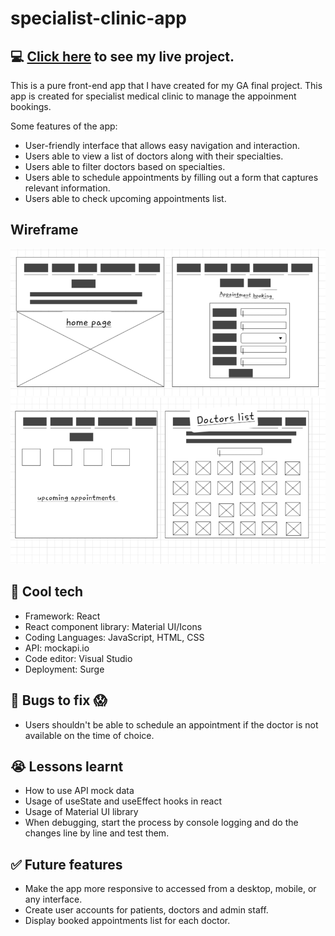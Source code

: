 # specialist-clinic-app
## 💻 [Click here](https://specialist-clinic.surge.sh/) to see my live project.


This is a pure front-end app that I have created for my GA final project. This app is created for specialist medical clinic to manage the appoinment bookings.

Some features of the app:
- User-friendly interface that allows easy navigation and interaction. 
- Users able to view a list of doctors along with their specialties. 
- Users able to filter doctors based on specialties. 
- Users able to schedule appointments by filling out a form that captures relevant information. 
- Users able to check upcoming appointments list.

## Wireframe
![wireframe](src/wireframe2.png)
![wireframe](src/wireframe1.png)


## 🚀 Cool tech
- Framework: React
- React component library: Material UI/Icons 
- Coding Languages: JavaScript, HTML, CSS
- API: mockapi.io
- Code editor: Visual Studio
- Deployment: Surge

## :bug: Bugs to fix :scream:
- Users shouldn't be able to schedule an appointment if the doctor is not available on the time of choice.


## :sob: Lessons learnt

- How to use API mock data
- Usage of useState and useEffect hooks in react
- Usage of Material UI library
- When debugging, start the process by console logging and do the changes line by line and test them.

## ✅ Future features
- Make the app more responsive to accessed from a desktop, mobile, or any interface.
- Create user accounts for patients, doctors and admin staff.
- Display booked appointments list for each doctor.

